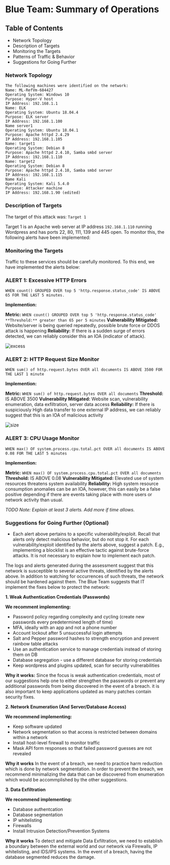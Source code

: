 # Blue Team: Summary of Operations

## Table of Contents
- Network Topology
- Description of Targets
- Monitoring the Targets
- Patterns of Traffic & Behavior
- Suggestions for Going Further

### Network Topology

```
The following machines were identified on the network:
Name: ML-RefVm-684427
Operating System: Windows 10
Purpose: Hyper-V host
IP Address: 192.168.1.1
Name: ELK
Operating System: Ubuntu 18.04.4
Purpose: ELK server
IP Address: 192.168.1.100
Name server1
Operating System: Ubuntu 18.04.1
Purpose: Apache httpd 2.4.29
IP Address: 192.168.1.105
Name: target1
Operating System: Debian 8
Purpose: Apache httpd 2.4.10, Samba smbd server
IP Address: 192.168.1.110
Name: target2
Operating System: Debian 8
Purpose: Apache httpd 2.4.10, Samba smbd server
IP Address: 192.168.1.115
Name Kali
Operating System: Kali 5.4.0
Purpose: Attacker machine
IP Address: 192.168.1.90 (edited) 
```

### Description of Targets

The target of this attack was: `Target 1`

Target 1 is an Apache web server at IP address `192.168.1.110` running Wordpress and has ports 22, 80, 111, 139 and 445 open. To monitor this, the following alerts have been implemented:

### Monitoring the Targets

Traffic to these services should be carefully monitored. To this end, we have implemented the alerts below:

### ALERT 1: Excessive HTTP Errors

`WHEN count() GROUPED OVER top 5 'http.response.status_code' IS ABOVE 65 FOR THE LAST 5 minutes.`

**Implemention:**

**Metric:** `WHEN count() GROUPED OVER top 5 'http.response.status_code'
**Threshold:** greater than 65 per 5 minutes`
**Vulnerability Mitigated:** Website/server is being queried repeatedly, possible brute force or DDOS attack is happening
**Reliability:** If there is a sudden surge of errors detected, we can reliably consider this an IOA (indicator of attack).

![excess]()

### ALERT 2: HTTP Request Size Monitor

`WHEN sum() of http.request.bytes OVER all documents IS ABOVE 3500 FOR THE LAST 1 minute`

**Implemention:**

**Metric:** `WHEN sum() of http.request.bytes OVER all documents`
**Threshold:** IS ABOVE 3500
**Vulnerability Mitigated:** Website scan, vulnerability enumeration, data exfiltration, server data access
**Reliability:** If there is suspiciously High data transfer to one external IP address, we can reliably suggest that this is an IOA of malicious activity

![size]()

### ALERT 3: CPU Usage Monitor

`WHEN max() OF system.process.cpu.total.pct OVER all documents IS ABOVE 0.08 FOR THE LAST 5 minutes`

**Implemention:**

**Metric:** `WHEN max() OF system.process.cpu.total.pct OVER all documents`
**Threshold:** IS ABOVE 0.08
**Vulnerability Mitigated:** Elevated use of system resources threatens system availability
**Reliability:** High system resource consumption anomalies can be an IOA, however, this can easily be a false positive depending if there are events taking place with more users or network activity than usual.

_TODO Note: Explain at least 3 alerts. Add more if time allows._

### Suggestions for Going Further (Optional)

- Each alert above pertains to a specific vulnerability/exploit. Recall that alerts only detect malicious behavior, but do not stop it. For each vulnerability/exploit identified by the alerts above, suggest a patch. E.g., implementing a blocklist is an effective tactic against brute-force attacks. It is not necessary to explain _how_ to implement each patch.

The logs and alerts generated during the assessment suggest that this network is susceptible to several active threats, identified by the alerts above. In addition to watching for occurrences of such threats, the network should be hardened against them. The Blue Team suggests that IT implement the fixes below to protect the network:


**1. Weak Authentication Credentials (Passwords)**

**We recomment implementing:**
- Password policy regarding complexity and cycling (create new passwords every predetermined length of time)
- MFA, ideally with an app and not a phone number
- Account lockout after 5 unsuccessful login attempts
- Salt and Pepper password hashes to strength encryption and prevent rainbow table attacks
- Use an authentication service to manage credentials instead of storing them on DB
- Database segregation - use a different database for storing credentials 
- Keep wordpress and plugins updated, scan for security vulnerabilities

**Why it works:**
Since the focus is weak authentication credentials, most of our suggestions help one to either strengthen the passwords or prevent any additional passwords from being discovered in the event of a breach. it is also important to keep applications updated as many patches contain security fixes.

**2. Network Enumeration (And Server/Database Access)**

**We recommend implementing:**
- Keep software updated
- Network segmentation so that access is restricted between domains within a network
- Install host-level firewall to monitor traffic 
- Mask API form responses so that failed password guesses are not revealed

**Why it works**
In the event of a breach, we need to practice harm reduction which is done by network segmentation. In order to prevent the breach, we recommend minimalizing the data that can be discovered from enumeration which would be accommplished by the other suggestions.

**3. Data Exfiltration**

**We recommend implementing:**
- Database authentcation 
- Database segmentation 
- IP whitelisting 
- Firewalls 
- Install Intrusion Detection/Prevention Systems

**Why it works**
To detect and mitigate Data Exfiltration, we need to establish a boundary between the external world and our network via Firewalls, IP whitelisting, and IDS/IPS systems. In the event of a breach, having the database segmented reduces the damage. 
